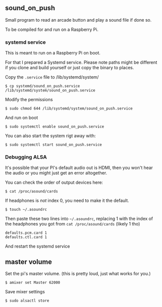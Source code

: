 ## sound_on_push

Small program to read an arcade button and play a sound file if done so.

To be compiled for and run on a Raspberry Pi.


### systemd service

This is meant to run on a Raspberry Pi on boot.

For that I prepared a Systemd service. Please note paths might be different if you clone and build yourself or just copy the binary to places.

Copy the `.service` file to /lib/systemd/system/

`$ cp systemd/sound_on_push.service /lib/systemd/system/sound_on_push.service`

Modify the permissions

`$ sudo chmod 644 /lib/systemd/system/sound_on_push.service`

And run on boot

`$ sudo systemctl enable sound_on_push.service`

You can also start the system rigt away with:

`$ sudo systemctl start sound_on_push.service`



### Debugging ALSA

It's possible that your PI's default audio out is HDMI, then you won't hear the audio or you might just get an error altogether.

You can check the order of output devices here:

```
$ cat /proc/asound/cards
```
If headphones is _not_ index 0, you need to make it the default.

```
$ touch ~/.asoundrc
```
Then paste these two lines into `~/.asoundrc`, replacing 1 with the index of the headphones you got from `cat /proc/asound/cards` (likely 1 tho)
```
defaults.pcm.card 1
defaults.ctl.card 1
```
And restart the systemd service

## master volume

Set the pi's master volume.
(this is pretty loud, just what works for you.)

```
$ amixer set Master 62000

```

Save mixer settings

```
$ sudo alsactl store
```
